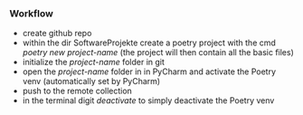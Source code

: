### Workflow

+ create github repo
+ within the dir SoftwareProjekte create a poetry project with the cmd _poetry new project-name_ (the project will then contain all the basic files)
+ initialize the _project-name_ folder in git
+ open the _project-name_ folder in in PyCharm and activate the Poetry venv (automatically set by PyCharm)
+ push to the remote collection
+ in the terminal digit _deactivate_ to simply deactivate the Poetry venv
